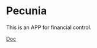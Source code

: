 # Pecunia

This is an APP for financial control.

[Doc](https://github.com/matheusF23/pecunia/wiki)

